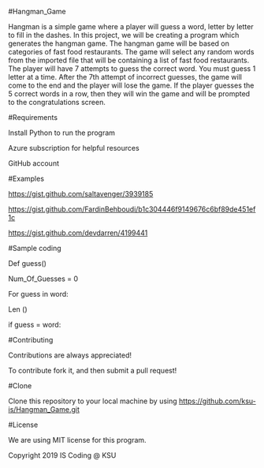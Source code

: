 #Hangman_Game

Hangman is a simple game where a player will guess a word, letter by letter to fill in the dashes. In this project, we will be creating a program which generates the hangman game. The hangman game will be based on categories of fast food restaurants. The game will select any random words from the imported file that will be containing a list of fast food restaurants. The player will have 7 attempts to guess the correct word. You must guess 1 letter at a time. After the 7th attempt of incorrect guesses, the game will come to the end and the player will lose the game. If the player guesses the 5 correct words in a row, then they will win the game and will be prompted to the congratulations screen. 

#Requirements

Install Python to run the program

Azure subscription for helpful resources

GitHub account

#Examples

https://gist.github.com/saltavenger/3939185

https://gist.github.com/FardinBehboudi/b1c304446f9149676c6bf89de451ef1c

https://gist.github.com/devdarren/4199441

#Sample coding

Def guess() 

Num_Of_Guesses = 0 

For guess in word: 

Len () 

if guess = word: 

#Contributing

Contributions are always appreciated! 

To contribute fork it, and then submit a pull request! 

#Clone

Clone this repository to your local machine by using https://github.com/ksu-is/Hangman_Game.git

#License

We are using MIT license for this program.  

Copyright 2019 IS Coding @ KSU
